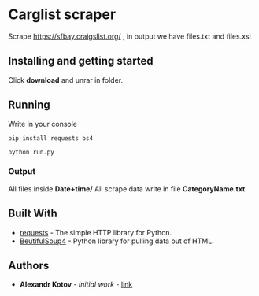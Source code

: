 # Carglist scraper
Scrape https://sfbay.craigslist.org/ , in output we have files.txt and files.xsl

## Installing and getting started

Click __download__ and unrar in folder. 

## Running 

Write in your console
```
pip install requests bs4

python run.py
```

### Output
All files inside __Date+time/__
All scrape data write in file __CategoryName.txt__ 

## Built With

* [requests](https://requests.readthedocs.io/en/master/) - The simple HTTP library for Python.
* [BeutifulSoup4](https://www.crummy.com/software/BeautifulSoup/bs4/doc/) - Python library for pulling data out of HTML.

## Authors

* **Alexandr Kotov** - *Initial work* - [link](https://github.com/mur4ik18)
